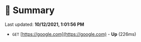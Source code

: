# 📖 Summary
Last updated: **10/12/2021, 1:01:56 PM**

- `GET` [https://google.com](https://google.com) - **Up** (226ms)

